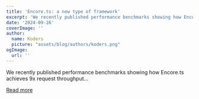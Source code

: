 ```yaml
---
title: 'Encore.ts: a new type of framework'
excerpt: 'We recently published performance benchmarks showing how Encore.ts achieves 9x request throughput...'
date: '2024-09-26'
coverImage: ''
author:
  name: Koders
  picture: "assets/blog/authors/koders.png"
ogImage:
  url: ''
---
```


We recently published performance benchmarks showing how Encore.ts achieves 9x request throughput...

[Read more](https://dev.to/encore/encorets-a-new-type-of-framework-3c48)
